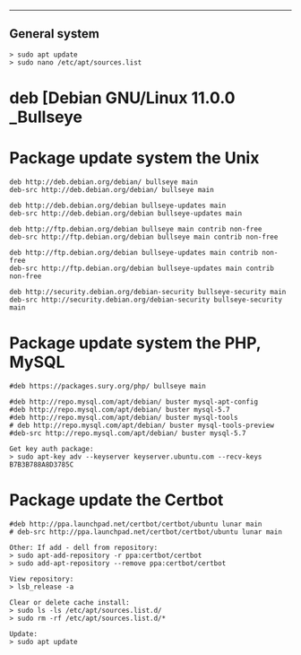 -------------------------------------------------------------------
## General system

	> sudo apt update
	> sudo nano /etc/apt/sources.list

  # deb [Debian GNU/Linux 11.0.0 _Bullseye

  # Package update system the Unix
	deb http://deb.debian.org/debian/ bullseye main
	deb-src http://deb.debian.org/debian/ bullseye main

	deb http://deb.debian.org/debian bullseye-updates main
	deb-src http://deb.debian.org/debian bullseye-updates main

	deb http://ftp.debian.org/debian bullseye main contrib non-free
	deb-src http://ftp.debian.org/debian bullseye main contrib non-free

	deb http://ftp.debian.org/debian bullseye-updates main contrib non-free
	deb-src http://ftp.debian.org/debian bullseye-updates main contrib non-free

	deb http://security.debian.org/debian-security bullseye-security main
	deb-src http://security.debian.org/debian-security bullseye-security main

  # Package update system the PHP, MySQL
	#deb https://packages.sury.org/php/ bullseye main
	
	#deb http://repo.mysql.com/apt/debian/ buster mysql-apt-config
	#deb http://repo.mysql.com/apt/debian/ buster mysql-5.7
	#deb http://repo.mysql.com/apt/debian/ buster mysql-tools
	# deb http://repo.mysql.com/apt/debian/ buster mysql-tools-preview
	#deb-src http://repo.mysql.com/apt/debian/ buster mysql-5.7	

	Get key auth package:
	> sudo apt-key adv --keyserver keyserver.ubuntu.com --recv-keys B7B3B788A8D3785C

  # Package update the Certbot
	#deb http://ppa.launchpad.net/certbot/certbot/ubuntu lunar main
	# deb-src http://ppa.launchpad.net/certbot/certbot/ubuntu lunar main
	
	Other: If add - dell from repository:
	> sudo apt-add-repository -r ppa:certbot/certbot
	> sudo add-apt-repository --remove ppa:certbot/certbot
	
	View repository:
	> lsb_release -a	
	
	Clear or delete cache install:
	> sudo ls -ls /etc/apt/sources.list.d/
	> sudo rm -rf /etc/apt/sources.list.d/*
	
	Update:
	> sudo apt update
